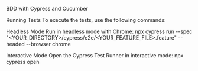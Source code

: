BDD with Cypress and Cucumber

Running Tests
To execute the tests, use the following commands:

Headless Mode
Run in headless mode with Chrome:
npx cypress run --spec "<YOUR_DIRECTORY>/cypress/e2e/<YOUR_FEATURE_FILE>.feature" --headed --browser chrome

Interactive Mode
Open the Cypress Test Runner in interactive mode:
npx cypress open
